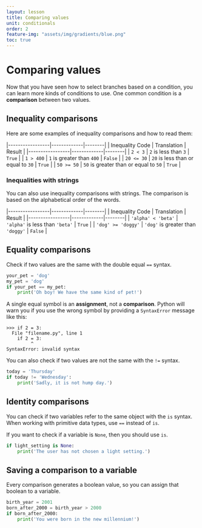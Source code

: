 ```yaml
---
layout: lesson
title: Comparing values
unit: conditionals
order: 2
feature-img: "assets/img/gradients/blue.png"
toc: true
---
```


# Comparing values

Now that you have seen how to select branches based on a condition, you can learn more kinds of conditions to use. One common condition is a **comparison** between two values.

## Inequality comparisons

Here are some examples of inequality comparisons and how to read them:

|-----------------|-------------|--------|
| Inequality Code | Translation | Result |
|-----------------|-------------|--------|
| `2 < 3` | `2` is less than `3` | `True` |
| `1 > 400` | `1` is greater than `400` | `False` |
| `20 <= 30` | `20` is less than or equal to `30` | `True` |
| `50 >= 50` | `50` is greater than or equal to `50` | `True` |

### Inequalities with strings

You can also use inequality comparisons with strings. The comparison is based on the alphabetical order of the words.

|-----------------|-------------|--------|
| Inequality Code | Translation | Result |
|-----------------|-------------|--------|
| `'alpha' < 'beta'` | `'alpha'` is less than `'beta'` | `True` |
| `'dog' >= 'doggy'` | `'dog'` is greater than `'doggy'` | `False` |

## Equality comparisons

Check if two values are the same with the double equal `==` syntax.

```python
your_pet = 'dog'
my_pet = 'dog'
if your_pet == my_pet:
    print('Oh boy! We have the same kind of pet!')
```

A single equal symbol is an **assignment**, not a **comparison**. Python will warn you if you use the wrong symbol by providing a `SyntaxError` message like this:

```
>>> if 2 = 3:
  File "filename.py", line 1
    if 2 = 3:
         ^
SyntaxError: invalid syntax
```

You can also check if two values are not the same with the `!=` syntax.

```python
today = 'Thursday'
if today != 'Wednesday':
    print('Sadly, it is not hump day.')
```

## Identity comparisons

You can check if two variables refer to the same object with the `is` syntax. When working with primitive data types, use `==` instead of `is`.

If you want to check if a variable is `None`, then you should use `is`.

```python
if light_setting is None:
    print('The user has not chosen a light setting.')
```

## Saving a comparison to a variable

Every comparison generates a boolean value, so you can assign that boolean to a variable.

```python
birth_year = 2001
born_after_2000 = birth_year > 2000
if born_after_2000:
    print('You were born in the new millennium!')
```
